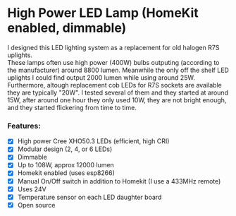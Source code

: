 # High Power LED Lamp (HomeKit enabled, dimmable)
I designed this LED lighting system as a replacement for old halogen R7S uplights.      
These lamps often use high power (400W) bulbs outputing (according to the manufacturer) around 8800 lumen. Meanwhile the only off the shelf LED uplights I could find output 2000 lumen while using around 25W. Furthermore, altough replacement cob LEDs for R7S sockets are available they are typically "20W". I tested several of them and they started at around 15W, after around one hour they only used 10W, they are not bright enough, and they started flickering from time to time.


### Features:
- [x] High power Cree XHO50.3 LEDs (efficient, high CRI) 
- [x] Modular design (2, 4, or 6 LEDs) 
- [x] Dimmable
- [x] Up to 108W, approx 12000 lumen
- [x] Homekit enabled (uses esp8266)
- [x] Manual On/Off switch in addition to Homekit (I use a 433MHz remote)
- [x] Uses 24V
- [x] Temperature sensor on each LED daughter board
- [x] Open source
